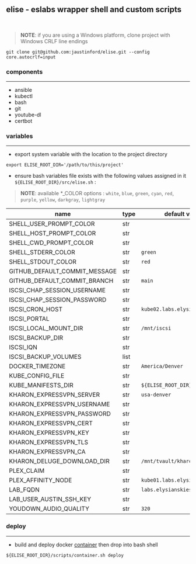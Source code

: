 ## elise - eslabs wrapper shell and custom scripts
<br />

> **NOTE**: if you are using a Windows platform, clone project with Windows CRLF line endings
```
git clone git@github.com:jaustinford/elise.git --config core.autocrlf=input
```

### components
---

- ansible
- kubectl
- bash
- git
- youtube-dl
- certbot

### variables
---

- export system variable with the location to the project directory
```
export ELISE_ROOT_DIR='/path/to/this/project'
```

- ensure bash variables file exists with the following values assigned in it
`${ELISE_ROOT_DIR}/src/elise.sh` :
> **NOTE**: available *_COLOR options : `white`, `blue`, `green`, `cyan`, `red`, `purple`, `yellow`, `darkgray`, `lightgray`

| name                          | type | default value                  | base64 |
|-------------------------------|------|--------------------------------| -------|
| SHELL_USER_PROMPT_COLOR       | str  |                                |        |
| SHELL_HOST_PROMPT_COLOR       | str  |                                |        |
| SHELL_CWD_PROMPT_COLOR        | str  |                                |        |
| SHELL_STDERR_COLOR            | str  | `green`                        |        |
| SHELL_STDOUT_COLOR            | str  | `red`                          |        |
| GITHUB_DEFAULT_COMMIT_MESSAGE | str  |                                |        |
| GITHUB_DEFAULT_COMMIT_BRANCH  | str  | `main`                         |        |
| ISCSI_CHAP_SESSION_USERNAME   | str  |                                |        |
| ISCSI_CHAP_SESSION_PASSWORD   | str  |                                |        |
| ISCSI_CRON_HOST               | str  | `kube02.labs.elysianskies.com` |        |
| ISCSI_PORTAL                  | str  |                                |        |
| ISCSI_LOCAL_MOUNT_DIR         | str  | `/mnt/iscsi`                   |        |
| ISCSI_BACKUP_DIR              | str  |                                |        |
| ISCSI_IQN                     | str  |                                |        |
| ISCSI_BACKUP_VOLUMES          | list |                                |        |
| DOCKER_TIMEZONE               | str  | `America/Denver`               |        |
| KUBE_CONFIG_FILE              | str  |                                |        |
| KUBE_MANIFESTS_DIR            | str  | `${ELISE_ROOT_DIR}/manifests`  |        |
| KHARON_EXPRESSVPN_SERVER      | str  | `usa-denver`                   |        |
| KHARON_EXPRESSVPN_USERNAME    | str  |                                | `true` |
| KHARON_EXPRESSVPN_PASSWORD    | str  |                                | `true` |
| KHARON_EXPRESSVPN_CERT        | str  |                                | `true` |
| KHARON_EXPRESSVPN_KEY         | str  |                                | `true` |
| KHARON_EXPRESSVPN_TLS         | str  |                                | `true` |
| KHARON_EXPRESSVPN_CA          | str  |                                | `true` |
| KHARON_DELUGE_DOWNLOAD_DIR    | str  | `/mnt/tvault/kharon`           |        |
| PLEX_CLAIM                    | str  |                                |        |
| PLEX_AFFINITY_NODE            | str  | `kube01.labs.elysianskies.com` |        |
| LAB_FQDN                      | str  | `labs.elysianskies.com`        |        |
| LAB_USER_AUSTIN_SSH_KEY       | str  |                                | `true` |
| YOUDOWN_AUDIO_QUALITY         | str  | `320`                          |        |


### deploy
---

- build and deploy docker [container](https://github.com/jaustinford/elise/blob/main/scripts/container.sh) then drop into bash shell
```
${ELISE_ROOT_DIR}/scripts/container.sh deploy
```
